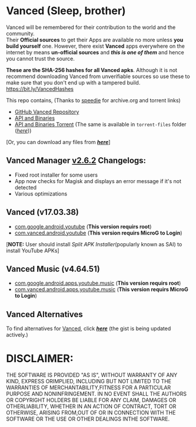 # Vanced (Sleep, brother)

Vanced will be remembered for their contribution to the world and the community.   
Their **Official sources** to get their Apps are available no more unless **you build yourself** one. However, there exist **Vanced** apps everywhere on the internet by means **un-official sources** and _**this is one of them**_ and hence you cannot trust the source.

**These are the SHA-256 hashes for all Vanced apks**. 
Although it is not recommend downloading Vanced from unverifiable sources so use these to make sure that you don't end up with a tampered build.
https://bit.ly/VancedHashes

This repo contains, (Thanks to [speedie](https://twitter.com/spdgmr) for archive.org and torrent links)
- [GitHub Vanced Repository](https://archive.org/details/yt-vanced)
- [API and Binaries](https://archive.org/details/vanced-api)
- [API and Binaries Torrent](https://anonfiles.com/Bcf5aaObx1/Vanced_torrent) (The same is available in `torrent-files` folder ([_here_](https://github.com/pixincreate/Vanced/tree/main/torrent-files)))
  
[Or, you can download any files from [_**here**_](https://archive.org/download/vanced-youtube/)]

## Vanced Manager [v2.6.2](https://github.com/pixincreate/Vanced/releases/download/1.0/vanced-manager-v2.6.2.apk) Changelogs:
- Fixed root installer for some users
- App now checks for Magisk and displays an error message if it's not detected
- Various optimizations

## Vanced (v17.03.38)
- [com.google.android.youtube](https://github.com/pixincreate/Vanced/releases/download/1.0/YouTube_com.google.android.youtube_17.03.38.apks) (**This version requirs root**)
- [com.vanced.android.youtube](https://github.com/pixincreate/Vanced/releases/download/1.0/com.vanced.android.youtube_17.03.38-1527248320_2arch_72lang_b5e983d50a4af4ba9cf9dbe09b368bad_apkmirror.com.apkm) (**This version requirs MicroG to Login**)

[**NOTE:** User should install _Split APK Installer_(popularly known as SAI) to install YouTube APKs]

## Vanced Music (v4.64.51)
- [com.google.android.apps.youtube.music](https://github.com/pixincreate/Vanced/releases/download/1.0/com.google.android.apps.youtube.music-v4.64.51.apk) (**This version requirs root**)
- [com.vanced.android.apps.youtube.music](https://github.com/pixincreate/Vanced/releases/download/1.0/com.vanced.android.apps.youtube.music-v4.64.51.apk) (**This version requirs MicroG to Login**)

## Vanced Alternatives
To find alternatives for [Vanced](github.com/ytvanced), click [_**here**_](https://gist.github.com/SkyyySi/1b621c7c20ae7e0865a8ac428156c1cf#file-youtube-vanced-alternatives-md) (the gist is being updated actively.)

# DISCLAIMER:
THE SOFTWARE IS PROVIDED "AS IS", WITHOUT WARRANTY OF ANY KIND, EXPRESS ORIMPLIED, INCLUDING BUT NOT LIMITED TO THE WARRANTIES OF MERCHANTABILITY,FITNESS FOR A PARTICULAR PURPOSE AND NONINFRINGEMENT. IN NO EVENT SHALL THE AUTHORS OR COPYRIGHT HOLDERS BE LIABLE FOR ANY CLAIM, DAMAGES OR OTHERLIABILITY, WHETHER IN AN ACTION OF CONTRACT, TORT OR OTHERWISE, ARISING FROM,OUT OF OR IN CONNECTION WITH THE SOFTWARE OR THE USE OR OTHER DEALINGS INTHE SOFTWARE.
